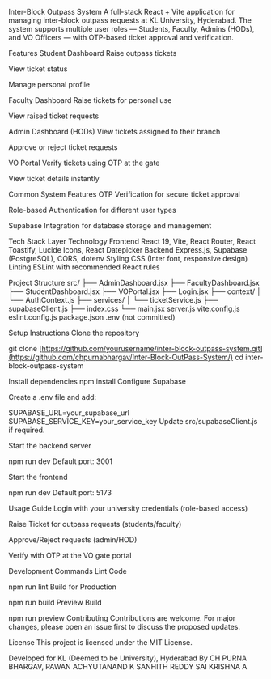 Inter-Block Outpass System
A full-stack React + Vite application for managing inter-block outpass requests at KL University, Hyderabad.
The system supports multiple user roles — Students, Faculty, Admins (HODs), and VO Officers — with OTP-based ticket approval and verification.

Features
Student Dashboard
Raise outpass tickets

View ticket status

Manage personal profile

Faculty Dashboard
Raise tickets for personal use

View raised ticket requests

Admin Dashboard (HODs)
View tickets assigned to their branch

Approve or reject ticket requests

VO Portal
Verify tickets using OTP at the gate

View ticket details instantly

Common System Features
OTP Verification for secure ticket approval

Role-based Authentication for different user types

Supabase Integration for database storage and management

Tech Stack
Layer	Technology
Frontend	React 19, Vite, React Router, React Toastify, Lucide Icons, React Datepicker
Backend	Express.js, Supabase (PostgreSQL), CORS, dotenv
Styling	CSS (Inter font, responsive design)
Linting	ESLint with recommended React rules

Project Structure
src/
  ├── AdminDashboard.jsx
  ├── FacultyDashboard.jsx
  ├── StudentDashboard.jsx
  ├── VOPortal.jsx
  ├── Login.jsx
  ├── context/
  │     └── AuthContext.js
  ├── services/
  │     └── ticketService.js
  ├── supabaseClient.js
  ├── index.css
  └── main.jsx
server.js
vite.config.js
eslint.config.js
package.json
.env (not committed)

Setup Instructions
Clone the repository

git clone [https://github.com/yourusername/inter-block-outpass-system.git](https://github.com/chpurnabhargav/Inter-Block-OutPass-System/)
cd inter-block-outpass-system

Install dependencies
npm install
Configure Supabase

Create a .env file and add:

SUPABASE_URL=your_supabase_url
SUPABASE_SERVICE_KEY=your_service_key
Update src/supabaseClient.js if required.

Start the backend server

npm run dev
Default port: 3001

Start the frontend


npm run dev
Default port: 5173

Usage Guide
Login with your university credentials (role-based access)

Raise Ticket for outpass requests (students/faculty)

Approve/Reject requests (admin/HOD)

Verify with OTP at the VO gate portal

Development Commands
Lint Code

npm run lint
Build for Production

npm run build
Preview Build

npm run preview
Contributing
Contributions are welcome.
For major changes, please open an issue first to discuss the proposed updates.

License
This project is licensed under the MIT License.

Developed for KL (Deemed to be University), Hyderabad
By CH PURNA BHARGAV,
   PAWAN ACHYUTANAND
   K SANHITH REDDY
   SAI KRISHNA A

